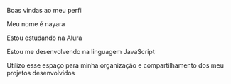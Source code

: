 Boas vindas ao meu perfil 


Meu nome é nayara

Estou estudando na Alura

Estou me desenvolvendo na linguagem JavaScript

Utilizo esse espaço para minha organização e compartilhamento dos meu projetos desenvolvidos

